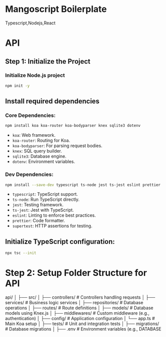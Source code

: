 # Mangoscript Boilerplate
Typescript,Nodejs,React



# API

## Step 1: Initialize the Project

### Initialize Node.js project

```bash
npm init -y
```

## Install required dependencies

### Core Dependencies:

```bash
npm install koa koa-router koa-bodyparser knex sqlite3 dotenv
```

- ``koa``: Web framework.
- ``koa-router``: Routing for Koa.
- ``koa-bodyparser``: For parsing request bodies.
- ``knex``: SQL query builder.
- ``sqlite3``: Database engine.
- ``dotenv``: Environment variables.



### Dev Dependencies:

```bash
npm install --save-dev typescript ts-node jest ts-jest eslint prettier supertest @types/jest @types/koa @types/koa-router @types/supertest
```

- ``typescript``: TypeScript support.
- ``ts-node``: Run TypeScript directly.
- ``jest``: Testing framework.
- ``ts-jest``: Jest with TypeScript.
- ``eslint``: Linting to enforce best practices.
- ``prettier``: Code formatter.
- ``supertest``: HTTP assertions for testing.




## Initialize TypeScript configuration:

```bash
npx tsc --init
```


# Step 2: Setup Folder Structure for API

api/
│
├── src/
│   ├── controllers/        # Controllers handling requests
│   ├── services/           # Business logic services
│   ├── repositories/       # Database operations
│   ├── routes/             # Route definitions
│   ├── models/             # Database models using Knex.js
│   ├── middlewares/        # Custom middleware (e.g., authentication)
│   ├── config/             # Application configuration
│   └── app.ts              # Main Koa setup
│
├── tests/                  # Unit and integration tests
│
├── migrations/             # Database migrations
│
├── .env                    # Environment variables (e.g., DATABASE
